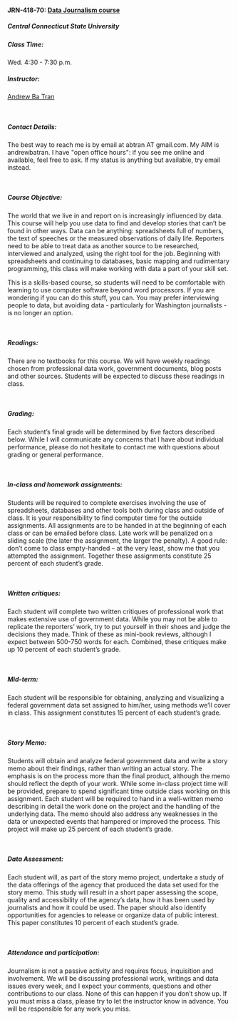 #### JRN-418-70: [Data Journalism course](http://andrewbtran.github.io/JRN-418/)

##### Central Connecticut State University

##### Class Time: 
Wed. 4:30 - 7:30 p.m.

##### Instructor: 
[Andrew Ba Tran](https://twitter.com/abtran)

&nbsp; 

##### Contact Details:
The best way to reach me is by email at abtran AT gmail.com. My AIM is andrewbatran. I have "open office hours": if you see me online and available, feel free to ask. If my status is anything but available, try email instead.

&nbsp; 

##### Course Objective: 
The world that we live in and report on is increasingly influenced by data. This course will help you use data to find and develop stories that can’t be found in other ways. Data can be anything: spreadsheets full of numbers, the text of speeches or the measured observations of daily life. Reporters need to be able to treat data as another source to be researched, interviewed and analyzed, using the right tool for the job. Beginning with spreadsheets and continuing to databases, basic mapping and rudimentary programming, this class will make working with data a part of your skill set.

This is a skills-based course, so students will need to be comfortable with learning to use computer software beyond word processors. If you are wondering if you can do this stuff, you can. You may prefer interviewing people to data, but avoiding data - particularly for Washington journalists - is no longer an option.

&nbsp; 

##### Readings:

There are no textbooks for this course. We will have weekly readings chosen from professional data work, government documents, blog posts and other sources. Students will be expected to discuss these readings in class.

&nbsp; 

##### Grading:

Each student’s final grade will be determined by five factors described below. While I will communicate any concerns that I have about individual performance, please do not hesitate to contact me with questions about grading or general performance.

&nbsp; 

##### In-class and homework assignments:

Students will be required to complete exercises involving the use of spreadsheets, databases and other tools both during class and outside of class. It is your responsibility to find computer time for the outside assignments. All assignments are to be handed in at the beginning of each class or can be emailed before class. Late work will be penalized on a sliding scale (the later the assignment, the larger the penalty). A good rule: don’t come to class empty-handed – at the very least, show me that you attempted the assignment. Together these assignments constitute 25 percent of each student’s grade.

&nbsp; 

##### Written critiques:

Each student will complete two written critiques of professional work that makes extensive use of government data. While you may not be able to replicate the reporters’ work, try to put yourself in their shoes and judge the decisions they made. Think of these as mini-book reviews, although I expect between 500-750 words for each. Combined, these critiques make up 10 percent of each student’s grade.

&nbsp; 

##### Mid-term:

Each student will be responsible for obtaining, analyzing and visualizing a federal government data set assigned to him/her, using methods we’ll cover in class. This assignment constitutes 15 percent of each student’s grade.

&nbsp; 

##### Story Memo:

Students will obtain and analyze federal government data and write a story memo about their findings, rather than writing an actual story. The emphasis is on the process more than the final product, although the memo should reflect the depth of your work. While some in-class project time will be provided, prepare to spend significant time outside class working on this assignment. Each student will be required to hand in a well-written memo describing in detail the work done on the project and the handling of the underlying data. The memo should also address any weaknesses in the data or unexpected events that hampered or improved the process. This project will make up 25 percent of each student’s grade.

&nbsp; 

##### Data Assessment:

Each student will, as part of the story memo project, undertake a study of the data offerings of the agency that produced the data set used for the story memo. This study will result in a short paper assessing the scope, quality and accessibility of the agency’s data, how it has been used by journalists and how it could be used. The paper should also identify opportunities for agencies to release or organize data of public interest. This paper constitutes 10 percent of each student’s grade.

&nbsp; 

##### Attendance and participation:

Journalism is not a passive activity and requires focus, inquisition and involvement. We will be discussing professional work, writings and data issues every week, and I expect your comments, questions and other contributions to our class. None of this can happen if you don’t show up. If you must miss a class, please try to let the instructor know in advance. You will be responsible for any work you miss.